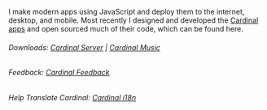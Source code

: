I make modern apps using JavaScript and deploy them to the internet, desktop, and mobile. Most recently I designed and developed the [Cardinal apps](http://cardinalapps.xyz) and open sourced much of their code, which can be found here.

###### Downloads: [Cardinal Server](https://github.com/somebeaver/Cardinal-Server) | [Cardinal Music](https://github.com/somebeaver/Cardinal-Music)

###### Feedback: [Cardinal Feedback](https://github.com/somebeaver/Cardinal-Feedback)

###### Help Translate Cardinal: [Cardinal i18n](https://github.com/somebeaver/Cardinal-i18n) 
